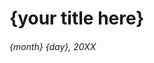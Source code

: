 <meta property="og:title" content="{your title here}" />
<meta property="title" content="{your title here}" />
<title>{your title here}</title>

# {your title here}

###### {month} {day}, 20XX
